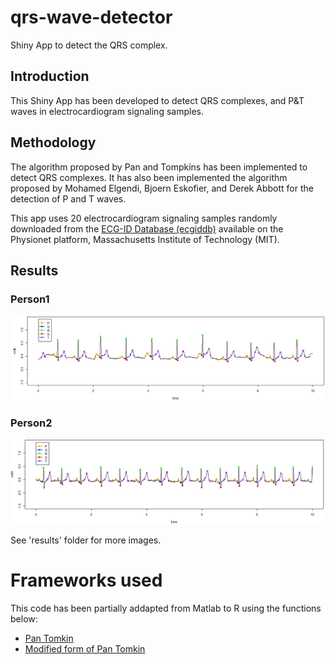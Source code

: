 
# qrs-wave-detector
Shiny App to detect the QRS complex.

## Introduction

This Shiny App has been developed to detect QRS complexes, and P&T waves in electrocardiogram signaling samples.

## Methodology

The algorithm proposed by Pan and Tompkins has been implemented to detect QRS complexes. It has also been implemented the algorithm proposed by Mohamed Elgendi, Bjoern Eskofier, and Derek Abbott for the detection of P and T waves.

This app uses 20 electrocardiogram signaling samples randomly downloaded from the [ECG-ID Database (ecgiddb)](https://physionet.org/content/ecgiddb/1.0.0/) available on the Physionet platform, Massachusetts Institute of Technology (MIT).

## Results

### Person1

![Person1](https://github.com/SoniaRuiz/qrs-wave-detector/blob/main/results/person1.PNG "Person1")

### Person2

![Person1](https://github.com/SoniaRuiz/qrs-wave-detector/blob/main/results/person2.PNG "Person2")

See 'results' folder for more images.

# Frameworks used

This code has been partially addapted from Matlab to R using the functions below:
* [Pan Tomkin](https://www.mathworks.com/matlabcentral/mlc-downloads/downloads/submissions/45840/versions/11/previews/pan_tompkin.m/index.html)
* [Modified form of Pan Tomkin](https://www.mathworks.com/matlabcentral/mlc-downloads/downloads/submissions/50953/versions/2/previews/pt.m/index.html)

